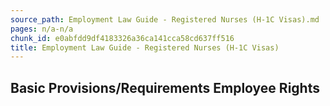 ```yaml
---
source_path: Employment Law Guide - Registered Nurses (H-1C Visas).md
pages: n/a-n/a
chunk_id: e0abfdd9df4183326a36ca141cca58cd637ff516
title: Employment Law Guide - Registered Nurses (H-1C Visas)
---
```

## Basic Provisions/Requirements Employee Rights
